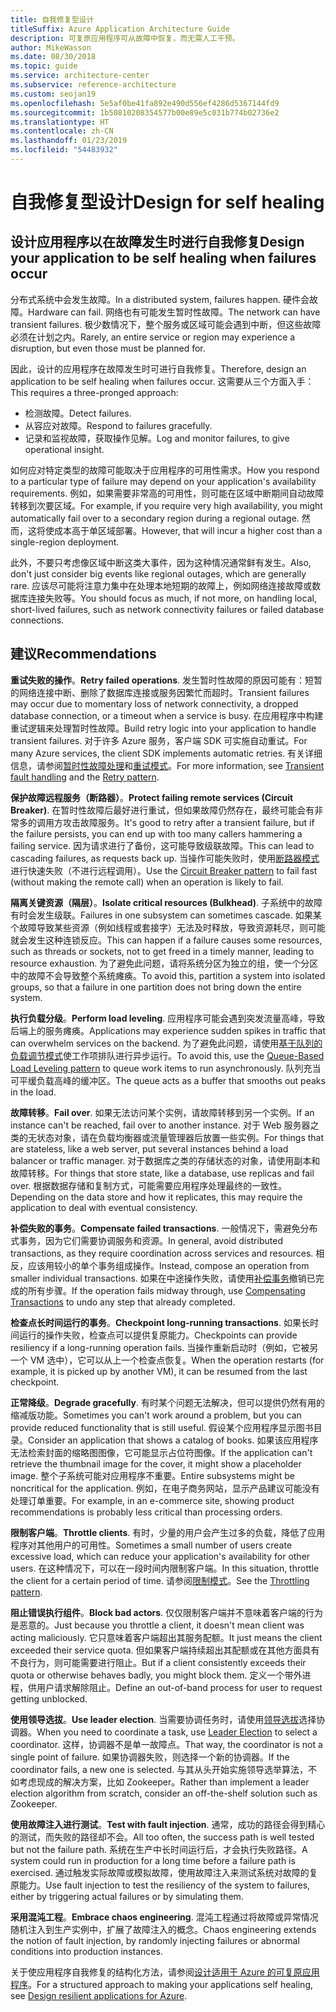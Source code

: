 ```yaml
---
title: 自我修复型设计
titleSuffix: Azure Application Architecture Guide
description: 可复原应用程序可从故障中恢复，而无需人工干预。
author: MikeWasson
ms.date: 08/30/2018
ms.topic: guide
ms.service: architecture-center
ms.subservice: reference-architecture
ms.custom: seojan19
ms.openlocfilehash: 5e5af0be41fa892e490d556ef4286d5367144fd9
ms.sourcegitcommit: 1b50810208354577b00e89e5c031b774b02736e2
ms.translationtype: HT
ms.contentlocale: zh-CN
ms.lasthandoff: 01/23/2019
ms.locfileid: "54483932"
---
```

# <a name="design-for-self-healing"></a><span data-ttu-id="d7a56-103">自我修复型设计</span><span class="sxs-lookup"><span data-stu-id="d7a56-103">Design for self healing</span></span>

## <a name="design-your-application-to-be-self-healing-when-failures-occur"></a><span data-ttu-id="d7a56-104">设计应用程序以在故障发生时进行自我修复</span><span class="sxs-lookup"><span data-stu-id="d7a56-104">Design your application to be self healing when failures occur</span></span>

<span data-ttu-id="d7a56-105">分布式系统中会发生故障。</span><span class="sxs-lookup"><span data-stu-id="d7a56-105">In a distributed system, failures happen.</span></span> <span data-ttu-id="d7a56-106">硬件会故障。</span><span class="sxs-lookup"><span data-stu-id="d7a56-106">Hardware can fail.</span></span> <span data-ttu-id="d7a56-107">网络也有可能发生暂时性故障。</span><span class="sxs-lookup"><span data-stu-id="d7a56-107">The network can have transient failures.</span></span> <span data-ttu-id="d7a56-108">极少数情况下，整个服务或区域可能会遇到中断，但这些故障必须在计划之内。</span><span class="sxs-lookup"><span data-stu-id="d7a56-108">Rarely, an entire service or region may experience a disruption, but even those must be planned for.</span></span>

<span data-ttu-id="d7a56-109">因此，设计的应用程序在故障发生时可进行自我修复。</span><span class="sxs-lookup"><span data-stu-id="d7a56-109">Therefore, design an application to be self healing when failures occur.</span></span> <span data-ttu-id="d7a56-110">这需要从三个方面入手：</span><span class="sxs-lookup"><span data-stu-id="d7a56-110">This requires a three-pronged approach:</span></span>

- <span data-ttu-id="d7a56-111">检测故障。</span><span class="sxs-lookup"><span data-stu-id="d7a56-111">Detect failures.</span></span>
- <span data-ttu-id="d7a56-112">从容应对故障。</span><span class="sxs-lookup"><span data-stu-id="d7a56-112">Respond to failures gracefully.</span></span>
- <span data-ttu-id="d7a56-113">记录和监视故障，获取操作见解。</span><span class="sxs-lookup"><span data-stu-id="d7a56-113">Log and monitor failures, to give operational insight.</span></span>

<span data-ttu-id="d7a56-114">如何应对特定类型的故障可能取决于应用程序的可用性需求。</span><span class="sxs-lookup"><span data-stu-id="d7a56-114">How you respond to a particular type of failure may depend on your application's availability requirements.</span></span> <span data-ttu-id="d7a56-115">例如，如果需要非常高的可用性，则可能在区域中断期间自动故障转移到次要区域。</span><span class="sxs-lookup"><span data-stu-id="d7a56-115">For example, if you require very high availability, you might automatically fail over to a secondary region during a regional outage.</span></span> <span data-ttu-id="d7a56-116">然而，这将使成本高于单区域部署。</span><span class="sxs-lookup"><span data-stu-id="d7a56-116">However, that will incur a higher cost than a single-region deployment.</span></span>

<span data-ttu-id="d7a56-117">此外，不要只考虑像区域中断这类大事件，因为这种情况通常鲜有发生。</span><span class="sxs-lookup"><span data-stu-id="d7a56-117">Also, don't just consider big events like regional outages, which are generally rare.</span></span> <span data-ttu-id="d7a56-118">应该尽可能将注意力集中在处理本地短期的故障上，例如网络连接故障或数据库连接失败等。</span><span class="sxs-lookup"><span data-stu-id="d7a56-118">You should focus as much, if not more, on handling local, short-lived failures, such as network connectivity failures or failed database connections.</span></span>

## <a name="recommendations"></a><span data-ttu-id="d7a56-119">建议</span><span class="sxs-lookup"><span data-stu-id="d7a56-119">Recommendations</span></span>

<span data-ttu-id="d7a56-120">**重试失败的操作**。</span><span class="sxs-lookup"><span data-stu-id="d7a56-120">**Retry failed operations**.</span></span> <span data-ttu-id="d7a56-121">发生暂时性故障的原因可能有：短暂的网络连接中断、删除了数据库连接或服务因繁忙而超时。</span><span class="sxs-lookup"><span data-stu-id="d7a56-121">Transient failures may occur due to momentary loss of network connectivity, a dropped database connection, or a timeout when a service is busy.</span></span> <span data-ttu-id="d7a56-122">在应用程序中构建重试逻辑来处理暂时性故障。</span><span class="sxs-lookup"><span data-stu-id="d7a56-122">Build retry logic into your application to handle transient failures.</span></span> <span data-ttu-id="d7a56-123">对于许多 Azure 服务，客户端 SDK 可实施自动重试。</span><span class="sxs-lookup"><span data-stu-id="d7a56-123">For many Azure services, the client SDK implements automatic retries.</span></span> <span data-ttu-id="d7a56-124">有关详细信息，请参阅[暂时性故障处理][transient-fault-handling]和[重试模式][retry]。</span><span class="sxs-lookup"><span data-stu-id="d7a56-124">For more information, see [Transient fault handling][transient-fault-handling] and the [Retry pattern][retry].</span></span>

<span data-ttu-id="d7a56-125">**保护故障远程服务（断路器）**。</span><span class="sxs-lookup"><span data-stu-id="d7a56-125">**Protect failing remote services (Circuit Breaker)**.</span></span> <span data-ttu-id="d7a56-126">在暂时性故障后最好进行重试，但如果故障仍然存在，最终可能会有非常多的调用方攻击故障服务。</span><span class="sxs-lookup"><span data-stu-id="d7a56-126">It's good to retry after a transient failure, but if the failure persists, you can end up with too many callers hammering a failing service.</span></span> <span data-ttu-id="d7a56-127">因为请求进行了备份，这可能导致级联故障。</span><span class="sxs-lookup"><span data-stu-id="d7a56-127">This can lead to cascading failures, as requests back up.</span></span> <span data-ttu-id="d7a56-128">当操作可能失败时，使用[断路器模式][circuit-breaker]进行快速失败（不进行远程调用）。</span><span class="sxs-lookup"><span data-stu-id="d7a56-128">Use the [Circuit Breaker pattern][circuit-breaker] to fail fast (without making the remote call) when an operation is likely to fail.</span></span>

<span data-ttu-id="d7a56-129">**隔离关键资源（隔层）**。</span><span class="sxs-lookup"><span data-stu-id="d7a56-129">**Isolate critical resources (Bulkhead)**.</span></span> <span data-ttu-id="d7a56-130">子系统中的故障有时会发生级联。</span><span class="sxs-lookup"><span data-stu-id="d7a56-130">Failures in one subsystem can sometimes cascade.</span></span> <span data-ttu-id="d7a56-131">如果某个故障导致某些资源（例如线程或套接字）无法及时释放，导致资源耗尽，则可能就会发生这种连锁反应。</span><span class="sxs-lookup"><span data-stu-id="d7a56-131">This can happen if a failure causes some resources, such as threads or sockets, not to get freed in a timely manner, leading to resource exhaustion.</span></span> <span data-ttu-id="d7a56-132">为了避免此问题，请将系统分区为独立的组，使一个分区中的故障不会导致整个系统瘫痪。</span><span class="sxs-lookup"><span data-stu-id="d7a56-132">To avoid this, partition a system into isolated groups, so that a failure in one partition does not bring down the entire system.</span></span>

<span data-ttu-id="d7a56-133">**执行负载分级**。</span><span class="sxs-lookup"><span data-stu-id="d7a56-133">**Perform load leveling**.</span></span> <span data-ttu-id="d7a56-134">应用程序可能会遇到突发流量高峰，导致后端上的服务瘫痪。</span><span class="sxs-lookup"><span data-stu-id="d7a56-134">Applications may experience sudden spikes in traffic that can overwhelm services on the backend.</span></span> <span data-ttu-id="d7a56-135">为了避免此问题，请使用[基于队列的负载调节模式][load-level]使工作项排队进行异步运行。</span><span class="sxs-lookup"><span data-stu-id="d7a56-135">To avoid this, use the [Queue-Based Load Leveling pattern][load-level] to queue work items to run asynchronously.</span></span> <span data-ttu-id="d7a56-136">队列充当可平缓负载高峰的缓冲区。</span><span class="sxs-lookup"><span data-stu-id="d7a56-136">The queue acts as a buffer that smooths out peaks in the load.</span></span>

<span data-ttu-id="d7a56-137">**故障转移**。</span><span class="sxs-lookup"><span data-stu-id="d7a56-137">**Fail over**.</span></span> <span data-ttu-id="d7a56-138">如果无法访问某个实例，请故障转移到另一个实例。</span><span class="sxs-lookup"><span data-stu-id="d7a56-138">If an instance can't be reached, fail over to another instance.</span></span> <span data-ttu-id="d7a56-139">对于 Web 服务器之类的无状态对象，请在负载均衡器或流量管理器后放置一些实例。</span><span class="sxs-lookup"><span data-stu-id="d7a56-139">For things that are stateless, like a web server, put several instances behind a load balancer or traffic manager.</span></span> <span data-ttu-id="d7a56-140">对于数据库之类的存储状态的对象，请使用副本和故障转移。</span><span class="sxs-lookup"><span data-stu-id="d7a56-140">For things that store state, like a database, use replicas and fail over.</span></span> <span data-ttu-id="d7a56-141">根据数据存储和复制方式，可能需要应用程序处理最终的一致性。</span><span class="sxs-lookup"><span data-stu-id="d7a56-141">Depending on the data store and how it replicates, this may require the application to deal with eventual consistency.</span></span>

<span data-ttu-id="d7a56-142">**补偿失败的事务**。</span><span class="sxs-lookup"><span data-stu-id="d7a56-142">**Compensate failed transactions**.</span></span> <span data-ttu-id="d7a56-143">一般情况下，需避免分布式事务，因为它们需要协调服务和资源。</span><span class="sxs-lookup"><span data-stu-id="d7a56-143">In general, avoid distributed transactions, as they require coordination across services and resources.</span></span> <span data-ttu-id="d7a56-144">相反，应该用较小的单个事务组成操作。</span><span class="sxs-lookup"><span data-stu-id="d7a56-144">Instead, compose an operation from smaller individual transactions.</span></span> <span data-ttu-id="d7a56-145">如果在中途操作失败，请使用[补偿事务][compensating-transactions]撤销已完成的所有步骤。</span><span class="sxs-lookup"><span data-stu-id="d7a56-145">If the operation fails midway through, use [Compensating Transactions][compensating-transactions] to undo any step that already completed.</span></span>

<span data-ttu-id="d7a56-146">**检查点长时间运行的事务**。</span><span class="sxs-lookup"><span data-stu-id="d7a56-146">**Checkpoint long-running transactions**.</span></span> <span data-ttu-id="d7a56-147">如果长时间运行的操作失败，检查点可以提供复原能力。</span><span class="sxs-lookup"><span data-stu-id="d7a56-147">Checkpoints can provide resiliency if a long-running operation fails.</span></span> <span data-ttu-id="d7a56-148">当操作重新启动时（例如，它被另一个 VM 选中），它可以从上一个检查点恢复。</span><span class="sxs-lookup"><span data-stu-id="d7a56-148">When the operation restarts (for example, it is picked up by another VM), it can be resumed from the last checkpoint.</span></span>

<span data-ttu-id="d7a56-149">**正常降级**。</span><span class="sxs-lookup"><span data-stu-id="d7a56-149">**Degrade gracefully**.</span></span> <span data-ttu-id="d7a56-150">有时某个问题无法解决，但可以提供仍然有用的缩减版功能。</span><span class="sxs-lookup"><span data-stu-id="d7a56-150">Sometimes you can't work around a problem, but you can provide reduced functionality that is still useful.</span></span> <span data-ttu-id="d7a56-151">假设某个应用程序显示图书目录。</span><span class="sxs-lookup"><span data-stu-id="d7a56-151">Consider an application that shows a catalog of books.</span></span> <span data-ttu-id="d7a56-152">如果该应用程序无法检索封面的缩略图图像，它可能显示占位符图像。</span><span class="sxs-lookup"><span data-stu-id="d7a56-152">If the application can't retrieve the thumbnail image for the cover, it might show a placeholder image.</span></span> <span data-ttu-id="d7a56-153">整个子系统可能对应用程序不重要。</span><span class="sxs-lookup"><span data-stu-id="d7a56-153">Entire subsystems might be noncritical for the application.</span></span> <span data-ttu-id="d7a56-154">例如，在电子商务网站，显示产品建议可能没有处理订单重要。</span><span class="sxs-lookup"><span data-stu-id="d7a56-154">For example, in an e-commerce site, showing product recommendations is probably less critical than processing orders.</span></span>

<span data-ttu-id="d7a56-155">**限制客户端**。</span><span class="sxs-lookup"><span data-stu-id="d7a56-155">**Throttle clients**.</span></span> <span data-ttu-id="d7a56-156">有时，少量的用户会产生过多的负载，降低了应用程序对其他用户的可用性。</span><span class="sxs-lookup"><span data-stu-id="d7a56-156">Sometimes a small number of users create excessive load, which can reduce your application's availability for other users.</span></span> <span data-ttu-id="d7a56-157">在这种情况下，可以在一段时间内限制客户端。</span><span class="sxs-lookup"><span data-stu-id="d7a56-157">In this situation, throttle the client for a certain period of time.</span></span> <span data-ttu-id="d7a56-158">请参阅[限制模式][throttle]。</span><span class="sxs-lookup"><span data-stu-id="d7a56-158">See the [Throttling pattern][throttle].</span></span>

<span data-ttu-id="d7a56-159">**阻止错误执行组件**。</span><span class="sxs-lookup"><span data-stu-id="d7a56-159">**Block bad actors**.</span></span> <span data-ttu-id="d7a56-160">仅仅限制客户端并不意味着客户端的行为是恶意的。</span><span class="sxs-lookup"><span data-stu-id="d7a56-160">Just because you throttle a client, it doesn't mean client was acting maliciously.</span></span> <span data-ttu-id="d7a56-161">它只意味着客户端超出其服务配额。</span><span class="sxs-lookup"><span data-stu-id="d7a56-161">It just means the client exceeded their service quota.</span></span> <span data-ttu-id="d7a56-162">但如果客户端持续超出其配额或在其他方面具有不良行为，则可能需要进行阻止。</span><span class="sxs-lookup"><span data-stu-id="d7a56-162">But if a client consistently exceeds their quota or otherwise behaves badly, you might block them.</span></span> <span data-ttu-id="d7a56-163">定义一个带外进程，供用户请求解除阻止。</span><span class="sxs-lookup"><span data-stu-id="d7a56-163">Define an out-of-band process for user to request getting unblocked.</span></span>

<span data-ttu-id="d7a56-164">**使用领导选拔**。</span><span class="sxs-lookup"><span data-stu-id="d7a56-164">**Use leader election**.</span></span> <span data-ttu-id="d7a56-165">当需要协调任务时，请使用[领导选拔][leader-election]选择协调器。</span><span class="sxs-lookup"><span data-stu-id="d7a56-165">When you need to coordinate a task, use [Leader Election][leader-election] to select a coordinator.</span></span> <span data-ttu-id="d7a56-166">这样，协调器不是单一故障点。</span><span class="sxs-lookup"><span data-stu-id="d7a56-166">That way, the coordinator is not a single point of failure.</span></span> <span data-ttu-id="d7a56-167">如果协调器失败，则选择一个新的协调器。</span><span class="sxs-lookup"><span data-stu-id="d7a56-167">If the coordinator fails, a new one is selected.</span></span> <span data-ttu-id="d7a56-168">与其从头开始实施领导选举算法，不如考虑现成的解决方案，比如 Zookeeper。</span><span class="sxs-lookup"><span data-stu-id="d7a56-168">Rather than implement a leader election algorithm from scratch, consider an off-the-shelf solution such as Zookeeper.</span></span>

<span data-ttu-id="d7a56-169">**使用故障注入进行测试**。</span><span class="sxs-lookup"><span data-stu-id="d7a56-169">**Test with fault injection**.</span></span> <span data-ttu-id="d7a56-170">通常，成功的路径会得到精心的测试，而失败的路径却不会。</span><span class="sxs-lookup"><span data-stu-id="d7a56-170">All too often, the success path is well tested but not the failure path.</span></span> <span data-ttu-id="d7a56-171">系统在生产中长时间运行后，才会执行失败路径。</span><span class="sxs-lookup"><span data-stu-id="d7a56-171">A system could run in production for a long time before a failure path is exercised.</span></span> <span data-ttu-id="d7a56-172">通过触发实际故障或模拟故障，使用故障注入来测试系统对故障的复原能力。</span><span class="sxs-lookup"><span data-stu-id="d7a56-172">Use fault injection to test the resiliency of the system to failures, either by triggering actual failures or by simulating them.</span></span>

<span data-ttu-id="d7a56-173">**采用混沌工程**。</span><span class="sxs-lookup"><span data-stu-id="d7a56-173">**Embrace chaos engineering**.</span></span> <span data-ttu-id="d7a56-174">混沌工程通过将故障或异常情况随机注入到生产实例中，扩展了故障注入的概念。</span><span class="sxs-lookup"><span data-stu-id="d7a56-174">Chaos engineering extends the notion of fault injection, by randomly injecting failures or abnormal conditions into production instances.</span></span>

<span data-ttu-id="d7a56-175">关于使应用程序自我修复的结构化方法，请参阅[设计适用于 Azure 的可复原应用程序][resiliency-overview]。</span><span class="sxs-lookup"><span data-stu-id="d7a56-175">For a structured approach to making your applications self healing, see [Design resilient applications for Azure][resiliency-overview].</span></span>

<!-- links -->

[circuit-breaker]: ../../patterns/circuit-breaker.md
[compensating-transactions]: ../../patterns/compensating-transaction.md
[leader-election]: ../../patterns/leader-election.md
[load-level]: ../../patterns/queue-based-load-leveling.md
[resiliency-overview]: ../../resiliency/index.md
[retry]: ../../patterns/retry.md
[throttle]: ../../patterns/throttling.md
[transient-fault-handling]: ../../best-practices/transient-faults.md
